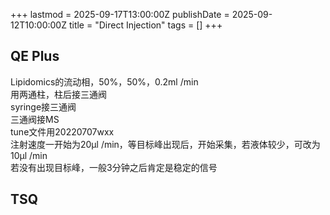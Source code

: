 +++
lastmod = 2025-09-17T13:00:00Z
publishDate = 2025-09-12T10:00:00Z
title = "Direct Injection"
tags = []
+++

## QE Plus

Lipidomics的流动相，50%，50%，0.2ml /min  
用两通柱，柱后接三通阀  
syringe接三通阀  
三通阀接MS  
tune文件用20220707wxx  
注射速度一开始为20μl /min，等目标峰出现后，开始采集，若液体较少，可改为10μl /min  
若没有出现目标峰，一般3分钟之后肯定是稳定的信号  

## TSQ